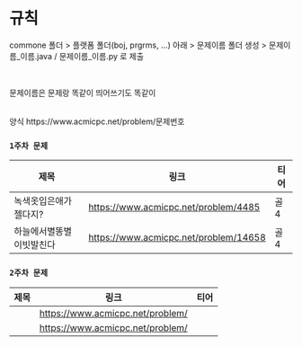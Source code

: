 # 규칙

commone 폴더 > 플랫폼 폴더(boj, prgrms, ...) 아래 > 문제이름 폴더 생성 > 문제이름_이름.java / 문제이름_이름.py 로 제출 

</br>

문제이름은 문제랑 똑같이 띄어쓰기도 똑같이

</br>
양식 https://www.acmicpc.net/problem/문제번호


### `1주차 문제` 

|제목|링크|티어|
|------|---|---|
|녹색옷입은애가젤다지?|https://www.acmicpc.net/problem/4485|골4
|하늘에서별똥별이빗발친다|https://www.acmicpc.net/problem/14658|골4


### `2주차 문제` 

|제목|링크|티어|
|------|---|---|
||https://www.acmicpc.net/problem/|
||https://www.acmicpc.net/problem/|
